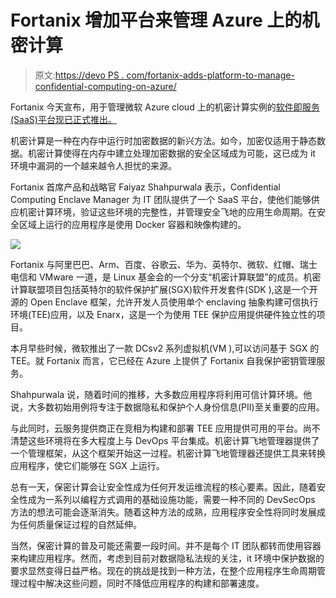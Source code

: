 # Fortanix 增加平台来管理 Azure 上的机密计算

> 原文:[https://devo PS . com/fortanix-adds-platform-to-manage-confidential-computing-on-azure/](https://devops.com/fortanix-adds-platform-to-manage-confidential-computing-on-azure/)

Fortanix 今天宣布，用于管理微软 Azure cloud 上的机密计算实例的[软件即服务(SaaS)平台现已正式推出。](https://www.businesswire.com/news/home/20200518005097/en/Fortanix-Enclave-Manager-Enables-Apps-Run-Secure)

机密计算是一种在内存中运行时加密数据的新兴方法。如今，加密仅适用于静态数据。机密计算使得在内存中建立处理加密数据的安全区域成为可能，这已成为 it 环境中漏洞的一个越来越令人担忧的来源。

Fortanix 首席产品和战略官 Faiyaz Shahpurwala 表示，Confidential Computing Enclave Manager 为 IT 团队提供了一个 SaaS 平台，使他们能够供应机密计算环境，验证这些环境的完整性，并管理安全飞地的应用生命周期。在安全区域上运行的应用程序是使用 Docker 容器和映像构建的。

![](../Images/7502d6bcc9c43e02d8772684323f950a.png)

Fortanix 与阿里巴巴、Arm、百度、谷歌云、华为、英特尔、微软、红帽、瑞士电信和 VMware 一道，是 Linux 基金会的一个分支“机密计算联盟”的成员。机密计算联盟项目包括英特尔的软件保护扩展(SGX)软件开发套件(SDK ),这是一个开源的 Open Enclave 框架，允许开发人员使用单个 enclaving 抽象构建可信执行环境(TEE)应用，以及 Enarx，这是一个为使用 TEE 保护应用提供硬件独立性的项目。

本月早些时候，微软推出了一款 DCsv2 系列虚拟机(VM ),可以访问基于 SGX 的 TEE。就 Fortanix 而言，它已经在 Azure 上提供了 Fortanix 自我保护密钥管理服务。

Shahpurwala 说，随着时间的推移，大多数应用程序将利用可信计算环境。他说，大多数初始用例将专注于数据隐私和保护个人身份信息(PII)至关重要的应用。

与此同时，云服务提供商正在竞相为构建和部署 TEE 应用提供可用的平台。尚不清楚这些环境将在多大程度上与 DevOps 平台集成。机密计算飞地管理器提供了一个管理框架，从这个框架开始这一过程。机密计算飞地管理器还提供工具来转换应用程序，使它们能够在 SGX 上运行。

总有一天，保密计算会让安全性成为任何开发运维流程的核心要素。因此，随着安全性成为一系列以编程方式调用的基础设施功能，需要一种不同的 DevSecOps 方法的想法可能会逐渐消失。随着这种方法的成熟，应用程序安全性将同时发展成为任何质量保证过程的自然延伸。

当然，保密计算的普及可能还需要一段时间。并不是每个 IT 团队都转而使用容器来构建应用程序。然而，考虑到目前对数据隐私法规的关注，it 环境中保护数据的要求显然变得日益严格。现在的挑战是找到一种方法，在整个应用程序生命周期管理过程中解决这些问题，同时不降低应用程序的构建和部署速度。